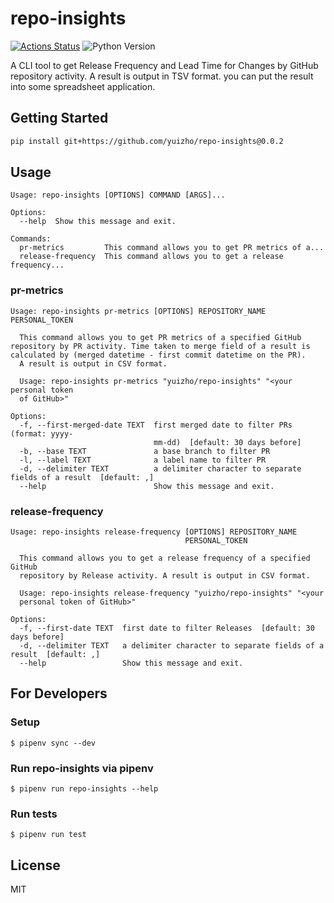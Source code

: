 # repo-insights

[![Actions Status](https://github.com/yuizho/repo-insights/workflows/build/badge.svg)](https://github.com/yuizho/repo-insights/actions)
![Python Version](https://img.shields.io/badge/Python-3.7%2B-blue)

A CLI tool to get Release Frequency and Lead Time for Changes by GitHub repository activity.
A result is output in TSV format. you can put the result into some spreadsheet application.

## Getting Started

```sh
pip install git+https://github.com/yuizho/repo-insights@0.0.2
```

## Usage

```
Usage: repo-insights [OPTIONS] COMMAND [ARGS]...

Options:
  --help  Show this message and exit.

Commands:
  pr-metrics         This command allows you to get PR metrics of a...
  release-frequency  This command allows you to get a release frequency...
```

### pr-metrics

```
Usage: repo-insights pr-metrics [OPTIONS] REPOSITORY_NAME PERSONAL_TOKEN

  This command allows you to get PR metrics of a specified GitHub repository by PR activity. Time taken to merge field of a result is calculated by (merged datetime - first commit datetime on the PR).
  A result is output in CSV format.

  Usage: repo-insights pr-metrics "yuizho/repo-insights" "<your personal token
  of GitHub>"

Options:
  -f, --first-merged-date TEXT  first merged date to filter PRs (format: yyyy-
                                mm-dd)  [default: 30 days before]
  -b, --base TEXT               a base branch to filter PR
  -l, --label TEXT              a label name to filter PR
  -d, --delimiter TEXT          a delimiter character to separate fields of a result  [default: ,]
  --help                        Show this message and exit.
```

### release-frequency

```
Usage: repo-insights release-frequency [OPTIONS] REPOSITORY_NAME
                                       PERSONAL_TOKEN

  This command allows you to get a release frequency of a specified GitHub
  repository by Release activity. A result is output in CSV format.

  Usage: repo-insights release-frequency "yuizho/repo-insights" "<your
  personal token of GitHub>"

Options:
  -f, --first-date TEXT  first date to filter Releases  [default: 30 days before]
  -d, --delimiter TEXT   a delimiter character to separate fields of a result  [default: ,]
  --help                 Show this message and exit.
```

## For Developers

### Setup

```
$ pipenv sync --dev
```

### Run repo-insights via pipenv

```
$ pipenv run repo-insights --help
```

### Run tests

```
$ pipenv run test
```

## License

MIT
